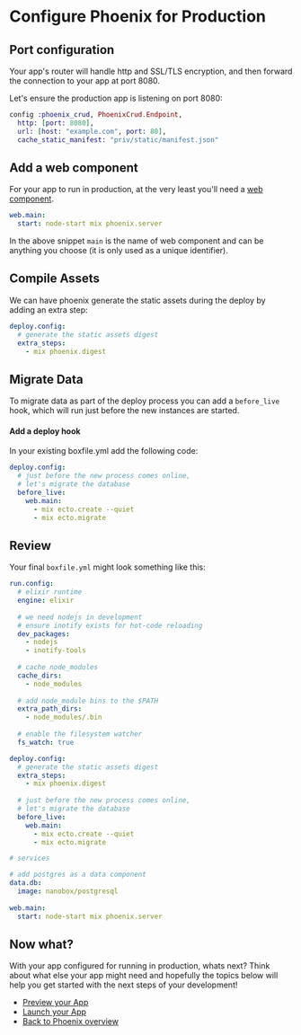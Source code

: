 # Configure Phoenix for Production

## Port configuration
Your app's router will handle http and SSL/TLS encryption, and then forward the connection to your app at port 8080.

Let's ensure the production app is listening on port 8080:

```elixir
config :phoenix_crud, PhoenixCrud.Endpoint,
  http: [port: 8080],
  url: [host: "example.com", port: 80],
  cache_static_manifest: "priv/static/manifest.json"
```

## Add a web component
For your app to run in production, at the very least you'll need a [web component](https://docs.nanobox.io/boxfile/web/).

```yaml
web.main:
  start: node-start mix phoenix.server
```

In the above snippet `main` is the name of web component and can be anything you choose (it is only used as a unique identifier).

## Compile Assets
We can have phoenix generate the static assets during the deploy by adding an extra step:

```yaml
deploy.config:
  # generate the static assets digest
  extra_steps:
    - mix phoenix.digest
```

## Migrate Data
To migrate data as part of the deploy process you can add a `before_live` hook, which will run just before the new instances are started.

#### Add a deploy hook
In your existing boxfile.yml add the following code:

```yaml
deploy.config:
  # just before the new process comes online, 
  # let's migrate the database
  before_live:
    web.main:
      - mix ecto.create --quiet
      - mix ecto.migrate
```

## Review

Your final `boxfile.yml` might look something like this:

```yaml
run.config:
  # elixir runtime
  engine: elixir
  
  # we need nodejs in development
  # ensure inotify exists for hot-code reloading
  dev_packages:
    - nodejs
    - inotify-tools
    
  # cache node_modules
  cache_dirs:
    - node_modules
    
  # add node_module bins to the $PATH
  extra_path_dirs:
    - node_modules/.bin
    
  # enable the filesystem watcher
  fs_watch: true

deploy.config:
  # generate the static assets digest
  extra_steps:
    - mix phoenix.digest
  
  # just before the new process comes online, 
  # let's migrate the database
  before_live:
    web.main:
      - mix ecto.create --quiet
      - mix ecto.migrate

# services

# add postgres as a data component
data.db:
  image: nanobox/postgresql
  
web.main:
  start: node-start mix phoenix.server
```

## Now what?
With your app configured for running in production, whats next? Think about what else your app might need and hopefully the topics below will help you get started with the next steps of your development!

* [Preview your App](/elixir/phoenix/preview-your-app)
* [Launch your App](/elixir/phoenix/launch-your-app)
* [Back to Phoenix overview](/elixir/phoenix)
